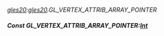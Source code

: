 _[gles20](../../modules/gles20/gles20-module.md):[gles20](../../modules/gles20/gles20-module.md).GL\_VERTEX\_ATTRIB\_ARRAY\_POINTER_
##### Const GL\_VERTEX\_ATTRIB\_ARRAY\_POINTER:[Int](../../modules/wonkey/wonkey-types-int.md)
